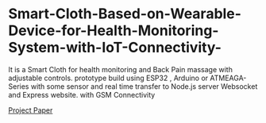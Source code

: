 # Smart-Cloth-Based-on-Wearable-Device-for-Health-Monitoring-System-with-IoT-Connectivity-
It is a Smart Cloth for health monitoring and Back Pain massage with adjustable controls. prototype build   using ESP32 , Arduino or ATMEAGA-Series with some sensor and real time transfer to Node.js server Websocket and Express website. with GSM Connectivity

[Project Paper](https://joeltgeorge.blogspot.com/2024/01/Smart-Cloth-Based-on-Wearable-Device-for-Health-Monitoring-with-IoT-Connectivity-Joel-T-George.html)

